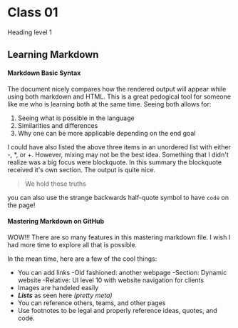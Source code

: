# Class 01

Heading level 1

## Learning Markdown

#### Markdown Basic Syntax

The document nicely compares how the rendered output will appear while using both markdown and HTML. This is a great pedogical tool
for someone like me who is learning both at the same time. Seeing both allows for:

1. Seeing what is possible in the language
2. Similarities and differences
3. Why one can be more applicable depending on the end goal

I could have also listed the above three items in an unordered list with either -, *, or +. However, mixing may not be the best idea.
Something that I didn't realize was a big focus were blockquote. In this summary the blockquote received it's own section. The output
is quite nice. 
  > We hold these truths

you can also use the strange backwards half-quote symbol to have `code` on the page!


#### Mastering Markdown on GitHub

WOW!!! There are so many features in this mastering markdown file. I wish I had more time to explore all that is possible. 

In the mean time, here are a few of the cool things:

* You can add links
  -Old fashioned: another webpage
  -Section: Dynamic website
  -Relative: UI level 10 with website navigation for clients
* Images are handeled easily
* ***Lists*** as seen here *(pretty meta)*
* You can reference others, teams, and other pages
* Use footnotes to be legal and properly reference ideas, quotes, and code.

